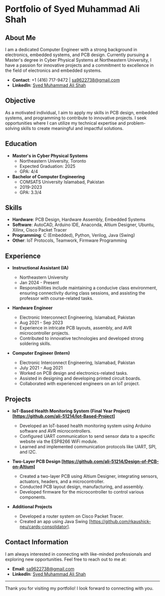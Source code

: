 # Portfolio of Syed Muhammad Ali Shah

## About Me
I am a dedicated Computer Engineer with a strong background in electronics, embedded systems, and PCB design. Currently pursuing a Master's degree in Cyber Physical Systems at Northeastern University, I have a passion for innovative projects and a commitment to excellence in the field of electronics and embedded systems.
- **Contact**: +1 (416) 717-9472 | sa9622738@gmail.com
- **LinkedIn**: [Syed Muhammad Ali Shah](https://www.linkedin.com/in/your-linkedin-profile/)

## Objective
As a motivated individual, I aim to apply my skills in PCB design, embedded systems, and programming to contribute to innovative projects. I seek opportunities where I can utilize my technical expertise and problem-solving skills to create meaningful and impactful solutions.

## Education
- **Master's in Cyber Physical Systems**
  - Northeastern University, Toronto
  - Expected Graduation: 2025
  - GPA: 4/4
- **Bachelor of Computer Engineering**
  - COMSATS University Islamabad, Pakistan
  - 2019-2023
  - GPA: 3.3/4

## Skills
- **Hardware**: PCB Design, Hardware Assembly, Embedded Systems
- **Software**: AutoCAD, Arduino IDE, Anaconda, Altium Designer, Ubuntu, Xilinx, Cisco Packet Tracer
- **Programming**: C (Embedded), Python, Verilog, Java (Swing)
- **Other**: IoT Protocols, Teamwork, Firmware Programming

## Experience
- **Instructional Assistant (IA)**
  - Northeastern University
  - Jan 2024 - Present
  - Responsibilities include maintaining a conducive class environment, ensuring connectivity during class sessions, and assisting the professor with course-related tasks.
  
- **Hardware Engineer**
  - Electronic Interconnect Engineering, Islamabad, Pakistan
  - Aug 2021 - Sep 2023
  - Experience in intricate PCB layouts, assembly, and AVR microcontroller projects.
  - Contributed to innovative technologies and developed strong soldering skills.
  
- **Computer Engineer (Intern)**
  - Electronic Interconnect Engineering, Islamabad, Pakistan
  - July 2021 - Aug 2021
  - Worked on PCB design and electronics-related tasks.
  - Assisted in designing and developing printed circuit boards.
  - Collaborated with experienced engineers on an IoT project.

## Projects
- **IoT-Based Health Monitoring System (Final Year Project) [https://github.com/ali-51214/Iot-Based-Project]**
  - Developed an IoT-based health monitoring system using Arduino software and AVR microcontrollers.
  - Configured UART communication to send sensor data to a specific website via the ESP8266 WiFi module.
  - Learned and implemented communication protocols like UART, SPI, and I2C.

- **Two-Layer PCB Design [https://github.com/ali-51214/Design-of-PCB-on-Altium]**
  - Created a two-layer PCB using Altium Designer, integrating sensors, actuators, headers, and a microcontroller.
  - Conducted PCB layout design, manufacturing, and assembly.
  - Developed firmware for the microcontroller to control various components.

- **Additional Projects**
  - Developed a router system on Cisco Packet Tracer.
  - Created an app using Java Swing [https://github.com/rkaushick-neu/cards-consolidator].

## Contact Information
I am always interested in connecting with like-minded professionals and exploring new opportunities. Feel free to reach out to me at:
- **Email**: sa9622738@gmail.com
- **LinkedIn**: [Syed Muhammad Ali Shah](https://www.linkedin.com/in/your-linkedin-profile/)

---

Thank you for visiting my portfolio! I look forward to connecting with you.
